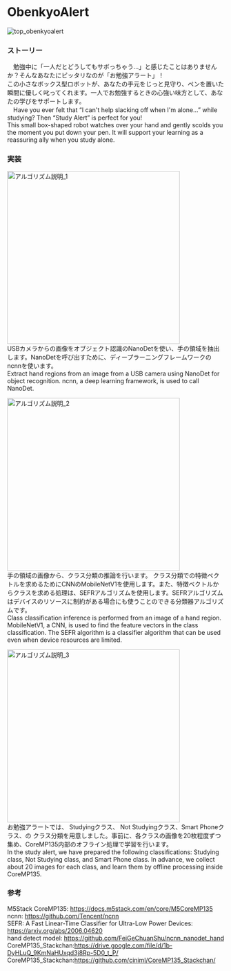# ObenkyoAlert


![top_obenkyoalert](https://github.com/user-attachments/assets/f59cd7f3-2098-4e93-8c32-f562bc59727e)<br>
### ストーリー
　勉強中に「一人だとどうしてもサボっちゃう…」と感じたことはありませんか？そんなあなたにピッタリなのが「お勉強アラート」！<br>
この小さなボックス型ロボットが、あなたの手元をじっと見守り、ペンを置いた瞬間に優しく叱ってくれます。一人でお勉強するときの心強い味方として、あなたの学びをサポートします。<br>
　Have you ever felt that “I can't help slacking off when I'm alone...” while studying? Then “Study Alert” is perfect for you!<br>
This small box-shaped robot watches over your hand and gently scolds you the moment you put down your pen. It will support your learning as a reassuring ally when you study alone.<br>
### 実装

<img alt="アルゴリズム説明_1" src="https://github.com/user-attachments/assets/8bf923be-f755-425a-9f14-3a5939014e43" width="400px"><br>
USBカメラからの画像をオブジェクト認識のNanoDetを使い、手の領域を抽出します。NanoDetを呼び出すために、ディープラーニングフレームワークのncnnを使います。<br>
Extract hand regions from an image from a USB camera using NanoDet for object recognition. ncnn, a deep learning framework, is used to call NanoDet.<br>

<img alt="アルゴリズム説明_2" src="https://github.com/user-attachments/assets/e4216ffd-51ee-4d01-a54d-072a6d7bfb6e" width="400px"><br>
手の領域の画像から、クラス分類の推論を行います。 クラス分類での特徴ベクトルを求めるためにCNNのMobileNetV1を使用します。また、特徴ベクトルからクラスを求める処理は、SEFRアルゴリズムを使用します。SEFRアルゴリズムはデバイスのリソースに制約がある場合にも使うことのできる分類器アルゴリズムです。<br>
Class classification inference is performed from an image of a hand region. MobileNetV1, a CNN, is used to find the feature vectors in the class classification. The SEFR algorithm is a classifier algorithm that can be used even when device resources are limited.<br>

 <img alt="アルゴリズム説明_3" src="https://github.com/user-attachments/assets/f770f23c-043b-473a-b04a-796a27aafa33" width="400px"><br>
 お勉強アラートでは、 Studyingクラス、 Not Studyingクラス、Smart Phoneクラス、の クラス分類を用意しました。事前に、各クラスの画像を20枚程度ずつ集め、CoreMP135内部のオフライン処理で学習を行います。<br>
  In the study alert, we have prepared the following classifications: Studying class, Not Studying class, and Smart Phone class. In advance, we collect about 20 images for each class, and learn them by offline processing inside CoreMP135.<br>



### 参考
M5Stack CoreMP135: https://docs.m5stack.com/en/core/M5CoreMP135<br>
ncnn: https://github.com/Tencent/ncnn <br>
SEFR: A Fast Linear-Time Classifier for Ultra-Low Power Devices: https://arxiv.org/abs/2006.04620 <br>
hand detect model: https://github.com/FeiGeChuanShu/ncnn_nanodet_hand<br>
CoreMP135_Stackchan:https://drive.google.com/file/d/1b-DyHLuQ_9KmNaHUxqd3j8Rp-5D0_t_P/<br>
CoreMP135_Stackchan:https://github.com/ciniml/CoreMP135_Stackchan/<br>
